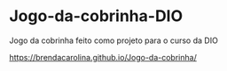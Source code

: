# Jogo-da-cobrinha-DIO
Jogo da cobrinha feito como projeto para o curso da DIO 

https://brendacarolina.github.io/Jogo-da-cobrinha/
